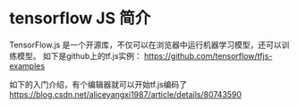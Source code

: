 # tensorflow JS 简介
TensorFlow.js 是一个开源库，不仅可以在浏览器中运行机器学习模型，还可以训练模型。
如下是github上的tf.js实例：
https://github.com/tensorflow/tfjs-examples

如下的入门介绍，有个编辑器就可以开始tf.js编码了
https://blog.csdn.net/aliceyangxi1987/article/details/80743590


